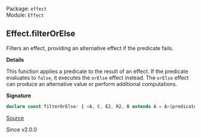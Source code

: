 Package: `effect`<br />
Module: `Effect`<br />

## Effect.filterOrElse

Filters an effect, providing an alternative effect if the predicate fails.

**Details**

This function applies a predicate to the result of an effect. If the
predicate evaluates to `false`, it executes the `orElse` effect instead. The
`orElse` effect can produce an alternative value or perform additional
computations.

**Signature**

```ts
declare const filterOrElse: { <A, C, E2, R2, B extends A = A>(predicate: Predicate<NoInfer<A>> | Refinement<NoInfer<A>, B>, orElse: (a: EqualsWith<A, B, NoInfer<A>, Exclude<NoInfer<A>, B>>) => Effect<C, E2, R2>): <E, R>(self: Effect<A, E, R>) => Effect<B | C, E2 | E, R2 | R>; <A, E, R, C, E2, R2, B extends A = A>(self: Effect<A, E, R>, predicate: Predicate<A> | Refinement<A, B>, orElse: (a: EqualsWith<A, B, A, Exclude<A, B>>) => Effect<C, E2, R2>): Effect<B | C, E | E2, R | R2>; }
```

[Source](https://github.com/Effect-TS/effect/tree/main/packages/effect/src/Effect.ts#L8372)

Since v2.0.0
